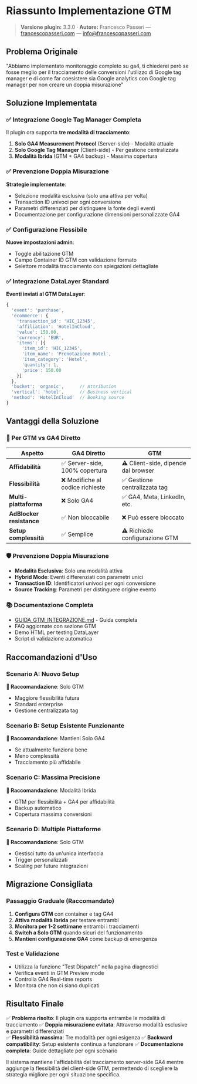 # Riassunto Implementazione GTM

> **Versione plugin:** 3.3.0 · **Autore:** Francesco Passeri — [francescopasseri.com](https://francescopasseri.com) — [info@francescopasseri.com](mailto:info@francescopasseri.com)


## Problema Originale
"Abbiamo implementato monitoraggio completo su ga4, ti chiederei però se fosse meglio per il tracciamento delle conversioni l'utilizzo di Google tag manager e di come far coesistere sia Google analytics con Google tag manager per non creare un doppia misurazione"

## Soluzione Implementata

### ✅ Integrazione Google Tag Manager Completa

Il plugin ora supporta **tre modalità di tracciamento**:

1. **Solo GA4 Measurement Protocol** (Server-side) - Modalità attuale
2. **Solo Google Tag Manager** (Client-side) - Per gestione centralizzata
3. **Modalità Ibrida** (GTM + GA4 backup) - Massima copertura

### ✅ Prevenzione Doppia Misurazione

**Strategie implementate**:
- Selezione modalità esclusiva (solo una attiva per volta)
- Transaction ID univoci per ogni conversione
- Parametri differenziati per distinguere la fonte degli eventi
- Documentazione per configurazione dimensioni personalizzate GA4

### ✅ Configurazione Flessibile

**Nuove impostazioni admin**:
- Toggle abilitazione GTM
- Campo Container ID GTM con validazione formato
- Selettore modalità tracciamento con spiegazioni dettagliate

### ✅ Integrazione DataLayer Standard

**Eventi inviati al GTM DataLayer**:
```javascript
{
  'event': 'purchase',
  'ecommerce': {
    'transaction_id': 'HIC_12345',
    'affiliation': 'HotelInCloud',
    'value': 150.00,
    'currency': 'EUR',
    'items': [{
      'item_id': 'HIC_12345',
      'item_name': 'Prenotazione Hotel',
      'item_category': 'Hotel',
      'quantity': 1,
      'price': 150.00
    }]
  },
  'bucket': 'organic',      // Attribution
  'vertical': 'hotel',      // Business vertical
  'method': 'HotelInCloud'  // Booking source
}
```

## Vantaggi della Soluzione

### 🎯 Per GTM vs GA4 Diretto
| Aspetto | GA4 Diretto | GTM |
|---------|-------------|-----|
| **Affidabilità** | ✅ Server-side, 100% copertura | ⚠️ Client-side, dipende dal browser |
| **Flessibilità** | ❌ Modifiche al codice richieste | ✅ Gestione centralizzata tag |
| **Multi-piattaforma** | ❌ Solo GA4 | ✅ GA4, Meta, LinkedIn, etc. |
| **AdBlocker resistance** | ✅ Non bloccabile | ❌ Può essere bloccato |
| **Setup complessità** | ✅ Semplice | ⚠️ Richiede configurazione GTM |

### 🛡️ Prevenzione Doppia Misurazione
- **Modalità Esclusiva**: Solo una modalità attiva
- **Hybrid Mode**: Eventi differenziati con parametri unici
- **Transaction ID**: Identificatori univoci per ogni conversione
- **Source Tracking**: Parametri per distinguere origine evento

### 📚 Documentazione Completa
- [GUIDA_GTM_INTEGRAZIONE.md](GUIDA_GTM_INTEGRAZIONE.md) - Guida completa
- FAQ aggiornate con sezione GTM
- Demo HTML per testing DataLayer
- Script di validazione automatica

## Raccomandazioni d'Uso

### Scenario A: Nuovo Setup
**🎯 Raccomandazione**: Solo GTM
- Maggiore flessibilità futura
- Standard enterprise
- Gestione centralizzata tag

### Scenario B: Setup Esistente Funzionante
**🎯 Raccomandazione**: Mantieni Solo GA4
- Se attualmente funziona bene
- Meno complessità
- Tracciamento più affidabile

### Scenario C: Massima Precisione
**🎯 Raccomandazione**: Modalità Ibrida
- GTM per flessibilità + GA4 per affidabilità
- Backup automatico
- Copertura massima conversioni

### Scenario D: Multiple Piattaforme
**🎯 Raccomandazione**: Solo GTM
- Gestisci tutto da un'unica interfaccia
- Trigger personalizzati
- Scaling per future integrazioni

## Migrazione Consigliata

### Passaggio Graduale (Raccomandato)
1. **Configura GTM** con container e tag GA4
2. **Attiva modalità Ibrida** per testare entrambi
3. **Monitora per 1-2 settimane** entrambi i tracciamenti
4. **Switch a Solo GTM** quando sicuri del funzionamento
5. **Mantieni configurazione GA4** come backup di emergenza

### Test e Validazione
- Utilizza la funzione "Test Dispatch" nella pagina diagnostici
- Verifica eventi in GTM Preview mode
- Controlla GA4 Real-time reports
- Monitora che non ci siano duplicati

## Risultato Finale

✅ **Problema risolto**: Il plugin ora supporta entrambe le modalità di tracciamento
✅ **Doppia misurazione evitata**: Attraverso modalità esclusive e parametri differenziati  
✅ **Flessibilità massima**: Tre modalità per ogni esigenza
✅ **Backward compatibility**: Setup esistente continua a funzionare
✅ **Documentazione completa**: Guide dettagliate per ogni scenario

Il sistema mantiene l'affidabilità del tracciamento server-side GA4 mentre aggiunge la flessibilità del client-side GTM, permettendo di scegliere la strategia migliore per ogni situazione specifica.
